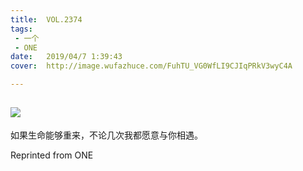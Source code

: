 ```yaml
---
title:	VOL.2374
tags:
 - 一个
 - ONE
date:	2019/04/7 1:39:43
cover:	http://image.wufazhuce.com/FuhTU_VG0WfLI9CJIqPRkV3wyC4A

---
```

![](http://image.wufazhuce.com/FuhTU_VG0WfLI9CJIqPRkV3wyC4A)
---

如果生命能够重来，不论几次我都愿意与你相遇。
 
Reprinted from ONE
